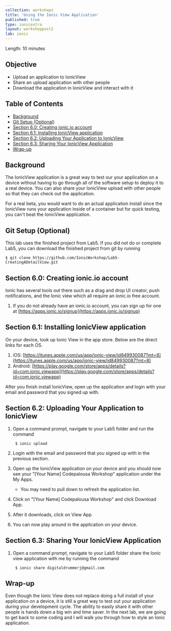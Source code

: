 ```yaml
---
collection: workshops
title: 'Using the Ionic View Application'
published: true
type: ionicextra
layout: workshoppost2
lab: ionic
---
```


Length: 10 minutes

## Objective

* Upload an application to IonicView
* Share an upload application with other people
* Download the application in IonicView and interact with it

<!-- START doctoc generated TOC please keep comment here to allow auto update -->
<!-- DON'T EDIT THIS SECTION, INSTEAD RE-RUN doctoc TO UPDATE -->
<h2>Table of Contents</h2>

- [Background](#background)
- [Git Setup (Optional)](#git-setup-optional)
- [Section 6.0: Creating ionic.io account](#section-60-creating-ionicio-account)
- [Section 6.1: Installing IonicView application](#section-61-installing-ionicview-application)
- [Section 6.2: Uploading Your Application to IonicView](#section-62-uploading-your-application-to-ionicview)
- [Section 6.3: Sharing Your IonicView Application](#section-63-sharing-your-ionicview-application)
- [Wrap-up](#wrap-up)

<!-- END doctoc generated TOC please keep comment here to allow auto update -->

## Background

The IonicView application is a great way to test our your application on a device without having to go through all of the software setup to deploy it to a real device.  You can also share your IonicView upload with other people so that they can check out the application.  

For a real beta, you would want to do an actual application install since the IonicView runs your application inside of a container but for quick testing, you can't beat the IonicView application.

## Git Setup (Optional)

This lab uses the finished project from Lab5.  If you did not do or complete Lab5, you can download the finished project from git by running

    $ git clone https://github.com/IonicWorkshop/Lab5-CreatingADetailView.git

## Section 6.0: Creating ionic.io account

Ionic has several tools out there such as a drag and drop UI creator, push notifications, and the Ionic view which all require an ionic.io free account.  

1.  If you do not already have an ionic.io account, you can sign up for one at [https://apps.ionic.io/signup](https://apps.ionic.io/signup)

## Section 6.1: Installing IonicView application

On your device, look up Ionic View in the app store.  Below are the direct links for each OS.

1. iOS: [https://itunes.apple.com/us/app/ionic-view/id849930087?mt=8](https://itunes.apple.com/us/app/ionic-view/id849930087?mt=8)
1. Android: [https://play.google.com/store/apps/details?id=com.ionic.viewapp](https://play.google.com/store/apps/details?id=com.ionic.viewapp)

After you finish install IonicView, open up the application and login with your email and password that you signed up with.

## Section 6.2: Uploading Your Application to IonicView

1. Open a command prompt, navigate to your Lab5 folder and run the command

        $ ionic upload
        
1. Login with the email and password that you signed up with in the previous section.
1. Open up the IonicView application on your device and you should now see your "[Your Name] Codepalousa Workshop"  application under the My Apps.
    * You may need to pull down to refresh the application list.
1. Click on "[Your Name] Codepalousa Workshop" and click Download App.
1. After it downloads, click on View App
1. You can now play around in the application on your device.

## Section 6.3: Sharing Your IonicView Application

1. Open a command prompt, navigate to your Lab5 folder share the Ionic view application with me by running the command 

        $ ionic share digitaldrummerj@gmail.com


## Wrap-up

Even though the Ionic View does not replace doing a full install of your application on a device, it is still a great way to test out your application during your development cycle.  The ability to easily share it with other people is hands down a big win and time saver.  In the next lab, we are going to get back to some coding and I will walk you through how to style an Ionic application.
